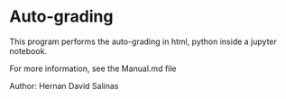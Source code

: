 # Auto-grading

This program performs the auto-grading in html, python  inside a jupyter notebook.

For more information, see the Manual.md file

Author: Hernan David Salinas 

